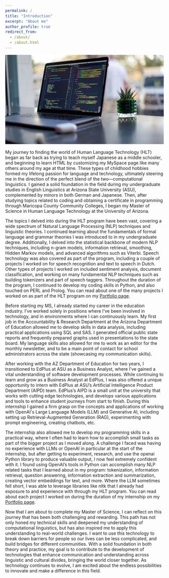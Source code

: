 ```yaml
---
permalink: /
title: "Introduction"
excerpt: "About me"
author_profile: true
redirect_from: 
  - /about/
  - /about.html
---
```

![Image](images/deskspace.jpg)

My journey to finding the world of Human Language Technology (HLT) began as far back as trying to teach myself Japanese as a middle schooler, and beginning to learn HTML by customizing my MySpace page like many others around my age at that time. These types of childhood hobbies formed my lifelong passion for language and technology, ultimately steering me in the direction of the perfect blend of the two—computational linguistics. I gained a solid foundation in the field during my undergraduate studies in English Linguistics at Arizona State University (ASU), complemented by minors in both German and Japanese. Then, after studying topics related to coding and obtaining a certificate in programming through Maricopa County Community Colleges, I began my Master of Science in Human Language Technology at the University of Arizona.

The topics I delved into during the HLT program have been vast, covering a wide spectrum of Natural Language Processing (NLP) techniques and linguistic theories. I continued learning about the fundamentals of formal language and grammar theories I was introduced to in my undergraduate degree. Additionally, I delved into the statistical backbone of modern NLP techniques, including n-gram models, information retrieval, smoothing, Hidden Markov models, and advanced algorithms such as Viterbi. Speech technology was also covered as part of the program, including a couple of projects I worked on for speech recognition and text to speech in Dutch. Other types of projects I worked on included sentiment analysis, document classification, and working on many fundamental NLP techniques such as building tokenizers and part of speech taggers. Throughout the duration of the program, I continued to develop my coding skills in Python, and also touched on PERL and Prolog. You can read about one of the many projects I worked on as part of the HLT program on my [Portfolio page](portfolio/portfolio-4/).

Before starting my MS, I already started my career in the education industry. I’ve worked solely in positions where I’ve been involved in technology, and in environments where I can continuously learn. My first job in the Accountability & Research Department at the Arizona Department of Education allowed me to develop skills in data analysis, including practical applications using SQL and SAS. I generated official public state reports and frequently prepared graphs used in presentations to the state board. My language skills also allowed for me to work as an editor for the monthly newsletter, and to be a main point of contact for school administrators across the state (showcasing my communication skills).

After working with the AZ Department of Education for two years, I transitioned to EdPlus at ASU as a Business Analyst, where I’ve gained a vital understanding of software development processes. While continuing to learn and grow as a Business Analyst at EdPlus, I was also offered a unique opportunity to intern with EdPlus at ASU’s Artificial Intelligence Product Department (AIPD) team. EdPlus’s AIPD is a small unit at the university that works with cutting edge technologies, and develops various applications and tools to enhance student journeys from start to finish. During this internship I gained a firm grasp on the concepts and applications of working with OpenAI's Large Language Models (LLM) and Generative AI, including setting up Retrieval-Augmented Generation (RAG), experimenting with prompt engineering, creating chatbots, etc.

The internship also allowed me to develop my programming skills in a practical way, where I often had to learn how to accomplish small tasks as part of the bigger project as I moved along. A challenge I faced was having no experience with LLMs or OpenAI in particular at the start of the internship, but after getting to experiment, research, and use the openai Python library to produce valuable output, I now feel extremely confident with it. I found using OpenAI’s tools in Python can accomplish many NLP related tasks that I learned about in my program: tokenization, information retrieval, question answering, information extraction and summarization, creating vector embeddings for text, and more. Where the LLM sometimes fell short, I was able to leverage libraries like nltk that I already had exposure to and experience with through my HLT program. You can read about each project I worked on during the duration of my internship on my [Portfolio page](portfolio/).

Now that I am about to complete my Master of Science, I can reflect on this journey that has been both challenging and rewarding. This path has not only honed my technical skills and deepened my understanding of computational linguistics, but has also inspired me to apply this understanding to real-world challenges. I want to use this technology to break down barriers for people so our lives can be less complicated, and build bridges for different communities. With a solid foundation in both theory and practice, my goal is to contribute to the development of technologies that enhance communication and understanding across linguistic and cultural divides, bringing the world closer together. As technology continues to evolve, I am excited about the endless possibilities to innovate and make a difference in this field.

